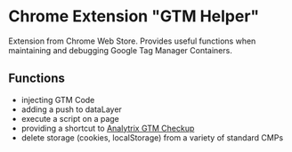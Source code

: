 # Chrome Extension "GTM Helper"

Extension from Chrome Web Store. Provides useful functions when maintaining and debugging Google Tag Manager Containers.

## Functions
- injecting GTM Code
- adding a push to dataLayer
- execute a script on a page
- providing a shortcut to [Analytrix GTM Checkup](https://www.analytrix.de/gtm-checkup-helper.html)
- delete storage (cookies, localStorage) from a variety of standard CMPs 
